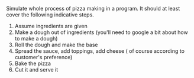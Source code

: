 Simulate whole process of pizza making in a program. It should at least cover the following indicative steps.

1. Assume ingredients are given
2. Make a dough out of ingredients (you'll need to google a bit about how to make a dough)
3. Roll the dough and make the base
4. Spread the sauce, add toppings, add cheese ( of course according to customer's preference)
5. Bake the pizza
6. Cut it and serve it